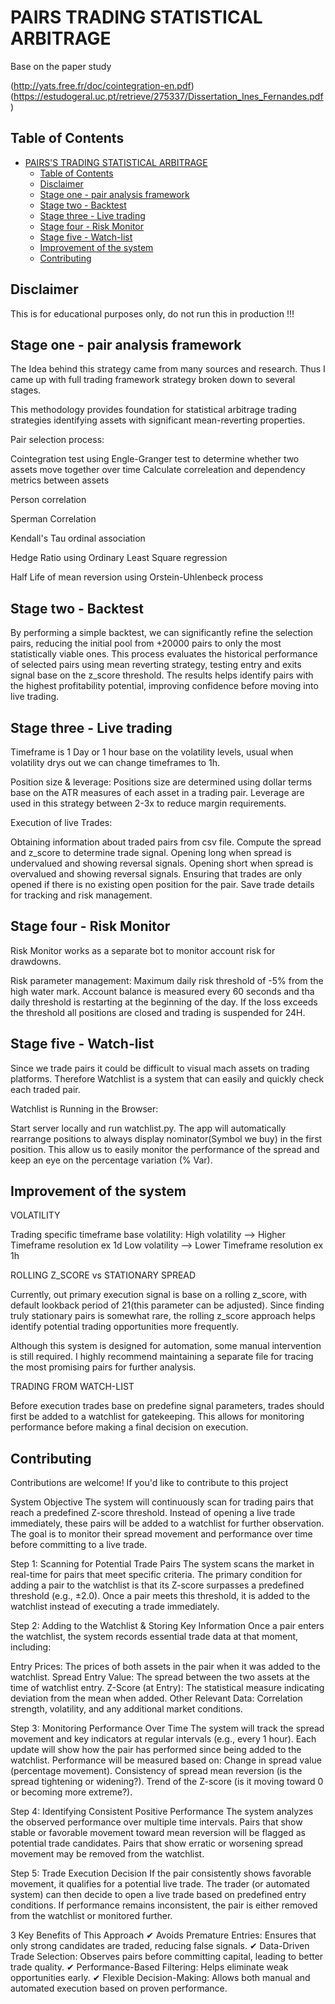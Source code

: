 # PAIRS TRADING STATISTICAL ARBITRAGE

Base on the paper study

(http://yats.free.fr/doc/cointegration-en.pdf)
(https://estudogeral.uc.pt/retrieve/275337/Dissertation_Ines_Fernandes.pdf)

## Table of Contents

- [PAIRS'S TRADING STATISTICAL ARBITRAGE](#pairss-trading-statistical-arbitrage)
  - [Table of Contents](#table-of-contents)
  - [Disclaimer](#disclaimer)
  - [Stage one - pair analysis framework](#stage-one---pair-analysis-framework)
  - [Stage two -  Backtest](#stage-two----backtest)
  - [Stage three - Live trading](#stage-three---live-trading)
  - [Stage four - Risk Monitor](#stage-four---risk-monitor)
  - [Stage five - Watch-list](#stage-five---watch-list)
  - [Improvement of the system](#improvement-of-the-system)
  - [Contributing](#Contributing)

## Disclaimer

This is for educational purposes only, do not run this in production !!!

## Stage one - pair analysis framework

The Idea behind this strategy came from many sources and research.
Thus I came up with full trading framework strategy broken down to several stages.

This methodology provides foundation for statistical arbitrage trading strategies identifying assets with significant mean-reverting properties.

Pair selection process:

Cointegration test using Engle-Granger test to determine whether two assets move together over time
Calculate correleation and dependency metrics between assets

  Person correlation
  
  Sperman Correlation
  
  Kendall's Tau ordinal association
  
Hedge Ratio using Ordinary Least Square regression

Half Life of mean reversion using Orstein-Uhlenbeck process

## Stage two -  Backtest

By performing a simple backtest, we can significantly refine the selection pairs, reducing the initial pool from +20000 pairs to only the most statistically viable ones.
This process evaluates the historical performance of selected pairs using mean reverting strategy, testing entry and exits signal base on the z_score threshold.
The results helps identify pairs with the highest profitability potential, improving confidence before moving into live trading.

## Stage three - Live trading

Timeframe is 1 Day or 1 hour base on the volatility levels, usual when volatility drys out we can change timeframes to 1h.

Position size & leverage:
Positions size are determined using dollar terms base on the ATR measures of each asset in a trading pair.
Leverage are used in this strategy between 2-3x to reduce margin requirements.

Execution of live Trades:

Obtaining information about traded pairs from csv file.
Compute the spread and z_score to determine trade signal.
Opening long when spread is undervalued and showing reversal signals.
Opening short when spread is overvalued and showing reversal signals.
Ensuring that trades are only opened if there is no existing open position for the pair.
Save trade details for tracking and risk management.

## Stage four - Risk Monitor

Risk Monitor works as a separate bot to monitor account risk for drawdowns.

Risk parameter management:
Maximum daily risk threshold of -5% from the high water mark.
Account balance is measured every 60 seconds and tha daily threshold is restarting at the beginning of the day.
If the loss exceeds the threshold all positions are closed and trading is suspended for 24H.

## Stage five - Watch-list

Since we trade pairs it could be difficult to visual mach assets on trading platforms.
Therefore Watchlist is a system that can easily and quickly check each traded pair.

Watchlist is Running in the Browser:

Start server locally and run watchlist.py.
The app will automatically rearrange positions to always display nominator(Symbol we buy) in the first position.
This allow us to easily monitor the performance of the spread and keep an eye on the percentage variation (% Var).

## Improvement of the system

VOLATILITY

Trading  specific timeframe base volatility:
High volatility --> Higher Timeframe resolution ex 1d
Low volatility --> Lower Timeframe resolution ex 1h

ROLLING Z_SCORE vs STATIONARY SPREAD

Currently, out primary execution signal is base on a rolling z_score, with default lookback period of 21(this parameter can be adjusted).
Since finding truly stationary pairs is somewhat rare, the rolling z_score approach helps identify potential trading opportunities more frequently.

Although this system is designed for automation, some manual intervention is still required.
I highly recommend maintaining a separate file for tracing the most promising pairs for further analysis.

TRADING FROM WATCH-LIST

Before execution trades base on predefine signal parameters, trades should first be added to a watchlist for gatekeeping.
This allows for monitoring performance before making a final decision on execution.


## Contributing
Contributions are welcome! If you'd like to contribute to this project

 System Objective
The system will continuously scan for trading pairs that reach a predefined Z-score threshold. Instead of opening a live trade immediately,
these pairs will be added to a watchlist for further observation.
The goal is to monitor their spread movement and performance over time before committing to a live trade.

Step 1: Scanning for Potential Trade Pairs
The system scans the market in real-time for pairs that meet specific criteria.
The primary condition for adding a pair to the watchlist is that its Z-score surpasses a predefined threshold (e.g., ±2.0).
Once a pair meets this threshold, it is added to the watchlist instead of executing a trade immediately.

Step 2: Adding to the Watchlist & Storing Key Information
Once a pair enters the watchlist, the system records essential trade data at that moment, including:

Entry Prices: The prices of both assets in the pair when it was added to the watchlist.
Spread Entry Value: The spread between the two assets at the time of watchlist entry.
Z-Score (at Entry): The statistical measure indicating deviation from the mean when added.
Other Relevant Data: Correlation strength, volatility, and any additional market conditions.

Step 3: Monitoring Performance Over Time
The system will track the spread movement and key indicators at regular intervals (e.g., every 1 hour).
Each update will show how the pair has performed since being added to the watchlist.
Performance will be measured based on:
Change in spread value (percentage movement).
Consistency of spread mean reversion (is the spread tightening or widening?).
Trend of the Z-score (is it moving toward 0 or becoming more extreme?).


Step 4: Identifying Consistent Positive Performance
The system analyzes the observed performance over multiple time intervals.
Pairs that show stable or favorable movement toward mean reversion will be flagged as potential trade candidates.
Pairs that show erratic or worsening spread movement may be removed from the watchlist.

Step 5: Trade Execution Decision
If the pair consistently shows favorable movement, it qualifies for a potential live trade.
The trader (or automated system) can then decide to open a live trade based on predefined entry conditions.
If performance remains inconsistent, the pair is either removed from the watchlist or monitored further.


3 Key Benefits of This Approach
✔ Avoids Premature Entries: Ensures that only strong candidates are traded, reducing false signals.
✔ Data-Driven Trade Selection: Observes pairs before committing capital, leading to better trade quality.
✔ Performance-Based Filtering: Helps eliminate weak opportunities early.
✔ Flexible Decision-Making: Allows both manual and automated execution based on proven performance.
